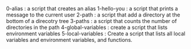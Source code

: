 0-alias
: a script that creates an alias
1-hello-you
: a script that prints a message to the current user
2-path
: a script that add a directory at the bottom of a direcotry tree
3-paths
: a script that counts the number of directories in the path
4-global-variables
: create a script that lists environment variables
5-local-variables
: Create a script that lists all local variables and environment variables, and functions.
